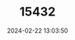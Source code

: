 ---
title: "15432"
category: "Orconectes jonesi"
draft: false
date: 2024-02-22 13:03:50
languages:
  English: ["Sucarnoochee River Crayfish"]
---